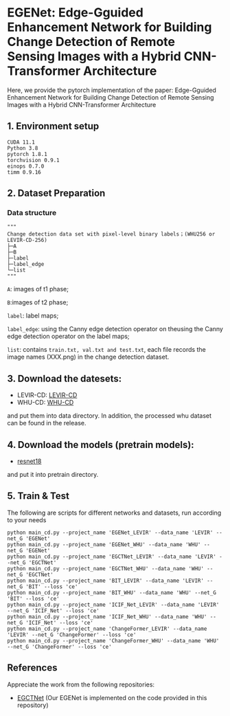 # EGENet: Edge-Gguided Enhancement Network for Building Change Detection of Remote Sensing Images with a Hybrid CNN-Transformer Architecture
Here, we provide the pytorch implementation of the paper: Edge-Gguided Enhancement Network for Building Change Detection of Remote Sensing Images with a Hybrid CNN-Transformer Architecture
## 1. Environment setup

```
CUDA 11.1
Python 3.8
pytorch 1.8.1
torchvision 0.9.1
einops 0.7.0
timm 0.9.16
```
## 2. Dataset Preparation

### Data structure

```
"""
Change detection data set with pixel-level binary labels；(WHU256 or LEVIR-CD-256)
├─A
├─B
├─label
├─label_edge
└─list
"""
```

`A`: images of t1 phase;

`B`:images of t2 phase;

`label`: label maps;

`label_edge`: using the Canny edge detection operator on theusing the Canny edge detection operator on the label maps;

`list`: contains `train.txt, val.txt and test.txt`, each file records the image names (XXX.png) in the change detection dataset.


## 3. Download the datesets:
* LEVIR-CD:
[LEVIR-CD](https://pan.baidu.com/s/1gDS6Ea37zfHoZ4832jT9cg?pwd=BUPT)
* WHU-CD:
[WHU-CD](https://github.com/Jnmz/EGENet-IG24/releases/download/1/WHU256.zip)

and put them into data directory. In addition, the processed whu dataset can be found in the release.

## 4. Download the models (pretrain models):

* [resnet18](https://download.pytorch.org/models/resnet18-5c106cde.pth) 

and put it into pretrain directory.

## 5. Train & Test
The following are scripts for different networks and datasets, run according to your needs

    python main_cd.py --project_name 'EGENet_LEVIR' --data_name 'LEVIR' --net_G 'EGENet'
    python main_cd.py --project_name 'EGENet_WHU' --data_name 'WHU' --net_G 'EGENet'
    python main_cd.py --project_name 'EGCTNet_LEVIR' --data_name 'LEVIR' --net_G 'EGCTNet'
    python main_cd.py --project_name 'EGCTNet_WHU' --data_name 'WHU' --net_G 'EGCTNet'
    python main_cd.py --project_name 'BIT_LEVIR' --data_name 'LEVIR' --net_G 'BIT' --loss 'ce'
    python main_cd.py --project_name 'BIT_WHU' --data_name 'WHU' --net_G 'BIT' --loss 'ce'
    python main_cd.py --project_name 'ICIF_Net_LEVIR' --data_name 'LEVIR' --net_G 'ICIF_Net' --loss 'ce'
    python main_cd.py --project_name 'ICIF_Net_WHU' --data_name 'WHU' --net_G 'ICIF_Net' --loss 'ce'
    python main_cd.py --project_name 'ChangeFormer_LEVIR' --data_name 'LEVIR' --net_G 'ChangeFormer' --loss 'ce'
    python main_cd.py --project_name 'ChangeFormer_WHU' --data_name 'WHU' --net_G 'ChangeFormer' --loss 'ce'
    
## References
Appreciate the work from the following repositories:

- [EGCTNet](https://github.com/chen11221/EGCTNet_pytorch) (Our EGENet is implemented on the code provided in this repository)
